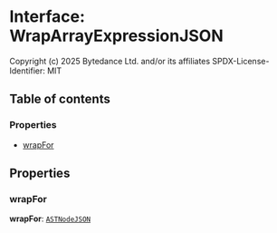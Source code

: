 # Interface: WrapArrayExpressionJSON

Copyright (c) 2025 Bytedance Ltd. and/or its affiliates
SPDX-License-Identifier: MIT

## Table of contents

### Properties

* [wrapFor](/auto-docs/editor/interfaces/WrapArrayExpressionJSON.md#wrapfor)

## Properties

### wrapFor

**wrapFor**: [`ASTNodeJSON`](/auto-docs/editor/interfaces/ASTNodeJSON.md)
